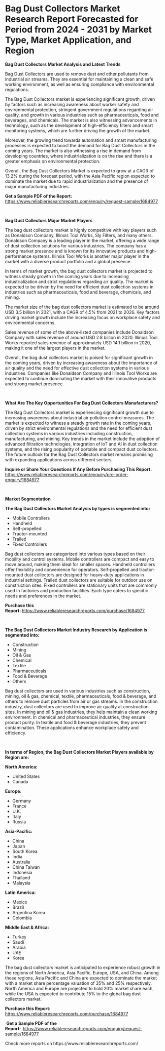 <p><h1>Bag Dust Collectors Market Research Report Forecasted for Period from 2024 -  2031 by Market Type, Market Application, and Region</h1></p><p><strong>Bag Dust Collectors Market Analysis and Latest Trends</strong></p>
<p><p>Bag Dust Collectors are used to remove dust and other pollutants from industrial air streams. They are essential for maintaining a clean and safe working environment, as well as ensuring compliance with environmental regulations.</p><p>The Bag Dust Collectors market is experiencing significant growth, driven by factors such as increasing awareness about worker safety and environmental protection, stringent government regulations regarding air quality, and growth in various industries such as pharmaceuticals, food and beverages, and chemicals. The market is also witnessing advancements in technology, such as the development of high-efficiency filters and smart monitoring systems, which are further driving the growth of the market.</p><p>Moreover, the growing trend towards automation and smart manufacturing processes is expected to boost the demand for Bag Dust Collectors in the coming years. The market is also witnessing a rise in demand from developing countries, where industrialization is on the rise and there is a greater emphasis on environmental protection.</p><p>Overall, the Bag Dust Collectors Market is expected to grow at a CAGR of 13.2% during the forecast period, with the Asia Pacific region expected to dominate the market due to rapid industrialization and the presence of major manufacturing industries.</p></p>
<p><strong>Get a Sample PDF of the Report:&nbsp;</strong> <a href="https://www.reliableresearchreports.com/enquiry/request-sample/1684977">https://www.reliableresearchreports.com/enquiry/request-sample/1684977</a></p>
<p>&nbsp;</p>
<p><strong>Bag Dust Collectors Major Market Players</strong></p>
<p><p>The bag dust collectors market is highly competitive with key players such as Donaldson Company, Illinois Tool Works, Sly Filters, and many others. Donaldson Company is a leading player in the market, offering a wide range of dust collection solutions for various industries. The company has a strong market presence and is known for its innovative products and high-performance systems. Illinois Tool Works is another major player in the market with a diverse product portfolio and a global presence.</p><p>In terms of market growth, the bag dust collectors market is projected to witness steady growth in the coming years due to increasing industrialization and strict regulations regarding air quality. The market is expected to be driven by the need for efficient dust collection systems in industries such as pharmaceuticals, food and beverage, chemicals, and mining.</p><p>The market size of the bag dust collectors market is estimated to be around USD 3.5 billion in 2021, with a CAGR of 4.5% from 2021 to 2026. Key factors driving market growth include the increasing focus on workplace safety and environmental concerns.</p><p>Sales revenue of some of the above-listed companies include Donaldson Company with sales revenue of around USD 2.8 billion in 2020. Illinois Tool Works reported sales revenue of approximately USD 14.1 billion in 2020, making it one of the largest players in the market.</p><p>Overall, the bag dust collectors market is poised for significant growth in the coming years, driven by increasing awareness about the importance of air quality and the need for effective dust collection systems in various industries. Companies like Donaldson Company and Illinois Tool Works are expected to continue dominating the market with their innovative products and strong market presence.</p></p>
<p>&nbsp;</p>
<p><strong>What Are The Key Opportunities For Bag Dust Collectors Manufacturers?</strong></p>
<p><p>The Bag Dust Collectors market is experiencing significant growth due to increasing awareness about industrial air pollution control measures. The market is expected to witness a steady growth rate in the coming years, driven by strict environmental regulations and the need for efficient dust collection systems in various industries including construction, manufacturing, and mining. Key trends in the market include the adoption of advanced filtration technologies, integration of IoT and AI in dust collection systems, and the rising popularity of portable and compact dust collectors. The future outlook for the Bag Dust Collectors market remains promising with expanding applications across different sectors.</p></p>
<p><strong>Inquire or Share Your Questions If Any Before Purchasing This Report:</strong> <a href="https://www.reliableresearchreports.com/enquiry/pre-order-enquiry/1684977">https://www.reliableresearchreports.com/enquiry/pre-order-enquiry/1684977</a></p>
<p>&nbsp;</p>
<p><strong>Market Segmentation</strong></p>
<p><strong>The Bag Dust Collectors Market Analysis by types is segmented into:</strong></p>
<p><ul><li>Mobile Controllers</li><li>Handheld</li><li>Self-propelled</li><li>Tractor-mounted</li><li>Trailed</li><li>Fixed Controllers</li></ul></p>
<p><p>Bag dust collectors are categorized into various types based on their mobility and control systems. Mobile controllers are compact and easy to move around, making them ideal for smaller spaces. Handheld controllers offer flexibility and convenience for operators. Self-propelled and tractor-mounted dust collectors are designed for heavy-duty applications in industrial settings. Trailed dust collectors are suitable for outdoor use on construction sites. Fixed controllers are stationary units that are commonly used in factories and production facilities. Each type caters to specific needs and preferences in the market.</p></p>
<p><strong>Purchase this Report:&nbsp;</strong><a href="https://www.reliableresearchreports.com/purchase/1684977">https://www.reliableresearchreports.com/purchase/1684977</a></p>
<p>&nbsp;</p>
<p><strong>The Bag Dust Collectors Market Industry Research by Application is segmented into:</strong></p>
<p><ul><li>Construction</li><li>Mining</li><li>Oil & Gas</li><li>Chemical</li><li>Textile</li><li>Pharmaceuticals</li><li>Food & Beverage</li><li>Others</li></ul></p>
<p><p>Bag dust collectors are used in various industries such as construction, mining, oil & gas, chemical, textile, pharmaceuticals, food & beverage, and others to remove dust particles from air or gas streams. In the construction industry, dust collectors are used to improve air quality at construction sites. In mining and oil & gas industries, they help maintain a clean working environment. In chemical and pharmaceutical industries, they ensure product purity. In textile and food & beverage industries, they prevent contamination. These applications enhance workplace safety and efficiency.</p></p>
<p>&nbsp;</p>
<p><strong>In terms of Region, the Bag Dust Collectors Market Players available by Region are:</strong></p>
<p>
    <p> <strong> North America: </strong>
        <ul>
            <li>United States</li>
            <li>Canada</li>
        </ul>
        </p> 
    <p> <strong> Europe: </strong>
        <ul>
            <li>Germany</li>
            <li>France</li>
            <li>U.K.</li>
            <li>Italy</li>
            <li>Russia</li>
        </ul>
        </p> 
    <p> <strong> Asia-Pacific: </strong>
        <ul>
            <li>China</li>
            <li>Japan</li>
            <li>South Korea</li>
            <li>India</li>
            <li>Australia</li>
            <li>China Taiwan</li>
            <li>Indonesia</li>
            <li>Thailand</li>
            <li>Malaysia</li>
        </ul>
        </p> 
    <p> <strong> Latin America: </strong>
        <ul>
            <li>Mexico</li>
            <li>Brazil</li>
            <li>Argentina Korea</li>
            <li>Colombia</li>
        </ul>
        </p> 
    <p> <strong> Middle East & Africa: </strong>
        <ul>
            <li>Turkey</li>
            <li>Saudi</li>
            <li>Arabia</li>
            <li>UAE</li>
            <li>Korea</li>
        </ul>
    </p>
    </p>
<p><p>The bag dust collectors market is anticipated to experience robust growth in the regions of North America, Asia Pacific, Europe, USA, and China. Among these regions, Asia Pacific and China are expected to dominate the market with a market share percentage valuation of 35% and 25% respectively. North America and Europe are projected to hold 20% market share each, while the USA is expected to contribute 15% to the global bag dust collectors market.</p></p>
<p><strong>Purchase this Report: </strong><a href="https://www.reliableresearchreports.com/purchase/1684977">https://www.reliableresearchreports.com/purchase/1684977</a></p>
<p>&nbsp;<strong>Get a Sample PDF of the Report:&nbsp;&nbsp;</strong><a href="https://www.reliableresearchreports.com/enquiry/request-sample/1684977">https://www.reliableresearchreports.com/enquiry/request-sample/1684977</a></p>
<p><strong></strong></p>
<p>Check more reports on https://www.reliableresearchreports.com/</p>